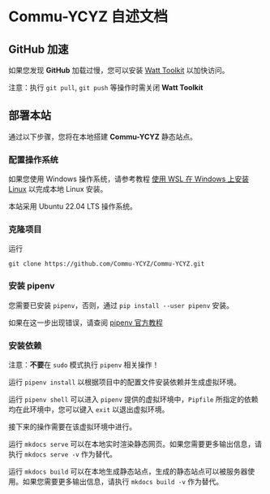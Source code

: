 # Commu-YCYZ 自述文档

## GitHub 加速

如果您发现 **GitHub** 加载过慢，您可以安装 [Watt Toolkit](https://steampp.net/) 以加快访问。

注意：执行 `git pull`, `git push` 等操作时需关闭 **Watt Toolkit**

## 部署本站

通过以下步骤，您将在本地搭建 **Commu-YCYZ** 静态站点。

### 配置操作系统

如果您使用 Windows 操作系统，请参考教程 [使用 WSL 在 Windows 上安装 Linux](https://learn.microsoft.com/zh-cn/windows/wsl/install) 以完成本地 Linux 安装。

本站采用 Ubuntu 22.04 LTS 操作系统。

### 克隆项目

运行

```shell
git clone https://github.com/Commu-YCYZ/Commu-YCYZ.git
```

### 安装 pipenv

您需要已安装 `pipenv`，否则，通过 `pip install --user pipenv` 安装。

如果在这一步出现错误，请查阅 [pipenv 官方教程](https://pipenv.pypa.io/en/latest/)

### 安装依赖

注意：**不要**在 `sudo` 模式执行 `pipenv` 相关操作！

运行 `pipenv install` 以根据项目中的配置文件安装依赖并生成虚拟环境。

运行 `pipenv shell` 可以进入 `pipenv` 提供的虚拟环境中，`Pipfile` 所指定的依赖均在此环境中，您可以键入 `exit` 以退出虚拟环境。

接下来的操作需要在该虚拟环境中进行。

运行 `mkdocs serve` 可以在本地实时渲染静态网页。如果您需要更多输出信息，请执行 `mkdocs serve -v` 作为替代。

运行 `mkdocs build` 可以在本地生成静态站点，生成的静态站点可以被服务器使用。如果您需要更多输出信息，请执行 `mkdocs build -v` 作为替代。
